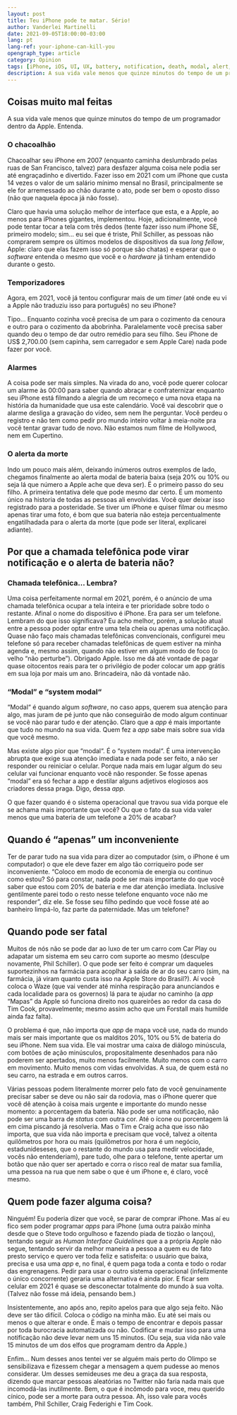 ```yaml
---
layout: post
title: Teu iPhone pode te matar. Sério!
author: Vanderlei Martinelli
date: 2021-09-05T18:00:00-03:00
lang: pt
lang-ref: your-iphone-can-kill-you
opengraph_type: article
category: Opinion
tags: [iPhone, iOS, UI, UX, battery, notification, death, modal, alert, Apple]
description: A sua vida vale menos que quinze minutos do tempo de um programador dentro da Apple. Entenda.
---
```

## Coisas muito mal feitas
A sua vida vale menos que quinze minutos do tempo de um programador dentro da Apple. Entenda.

### O chacoalhão
Chacoalhar seu iPhone em 2007 (enquanto caminha deslumbrado pelas ruas de San Francisco, talvez) para desfazer alguma coisa nele podia ser até engraçadinho e divertido. Fazer isso em 2021 com um iPhone que custa 14 vezes o valor de um salário mínimo mensal no Brasil, principalmente se ele for arremessado ao chão durante o ato, pode ser bem o oposto disso (não que naquela época já não fosse).

Claro que havia uma solução melhor de interface que esta, e a Apple, ao menos para iPhones gigantes, implementou. Hoje, adicionalmente, você pode tentar tocar a tela com três dedos (tente fazer isso num iPhone SE, primeiro modelo; sim... eu sei que é triste, Phil Schiller, as pessoas não comprarem sempre os últimos modelos de dispositivos da sua *long fellow*, Apple: claro que elas fazem isso só porque são chatas) e esperar que o *software* entenda o mesmo que você e o *hardware* já tinham entendido durante o gesto.

### Temporizadores
Agora, em 2021, você já tentou configurar mais de um *timer* (até onde eu vi a Apple não traduziu isso para português) no seu iPhone? 

Tipo... Enquanto cozinha você precisa de um para o cozimento da cenoura e outro para o cozimento da abobrinha. Paralelamente você precisa saber quando deu o tempo de dar outro remédio para seu filho. Seu iPhone de US$ 2,700.00 (sem capinha, sem carregador e sem Apple Care) nada pode fazer por você.

### Alarmes
A coisa pode ser mais simples. Na virada do ano, você pode querer colocar um alarme às 00:00 para saber quando abraçar e confraternizar enquanto seu iPhone está filmando a alegria de um recomeço e uma nova etapa na história da humanidade que usa este calendário. Você vai descobrir que o alarme desliga a gravação do vídeo, sem nem lhe perguntar. Você perdeu o registro e não tem como pedir pro mundo inteiro voltar à meia-noite pra você tentar gravar tudo de novo. Não estamos num filme de Hollywood, nem em Cupertino.

### O alerta da morte
Indo um pouco mais além, deixando inúmeros outros exemplos de lado, chegamos finalmente ao alerta modal de bateria baixa (seja 20% ou 10% ou seja lá que número a Apple ache que deva ser). Ë o primeiro passo do seu filho. A primeira tentativa dele que pode mesmo dar certo. É um momento único na historia de todas as pessoas ali envolvidas. Você quer deixar isso registrado para a posteridade. Se tiver um iPhone e quiser filmar ou mesmo apenas tirar uma foto, é bom que sua bateria não esteja percentualmente engatilhadada para o alerta da morte (que pode ser literal, explicarei adiante).

## Por que a chamada telefônica pode virar notificação e o alerta de bateria não?
### Chamada telefônica... Lembra?
Uma coisa perfeitamente normal em 2021, porém, é o anúncio de uma chamada telefônica ocupar a tela inteira e ter prioridade sobre todo o restante. Afinal o nome do dispositivo é iPhone. Era para ser um telefone. Lembram do que isso significava? Eu acho melhor, porém, a solução atual entre a pessoa poder optar entre uma tela cheia ou apenas uma notificação. Quase não faço mais chamadas telefônicas convencionais, configurei meu telefone só para receber chamadas telefônicas de quem estiver na minha agenda e, mesmo assim, quando não estiver em algum modo de foco (o velho “não perturbe”). Obrigado Apple. Isso me dá até vontade de pagar quase oitocentos reais para ter o privilégio de poder colocar um app grátis em sua loja por mais um ano. Brincadeira, não dá vontade não.

### “Modal” e “system modal“
“Modal“ é quando algum *software*, no caso apps, querem sua atenção para algo, mas juram de pé junto que não conseguirão de modo algum continuar se você nào parar tudo e der atenção. Claro que a *app* é mais importante que tudo no mundo na sua vida. Quem fez a *app* sabe mais sobre sua vida que você mesmo.

Mas existe algo pior que “modal“. É o “system modal“. É uma intervenção abrupta que exige sua atenção imediata e nada pode ser feito, a não ser responder ou reiniciar o celular. Porque nada mais em lugar algum do seu celular vai funcionar enquanto você não responder. Se fosse apenas “modal” era só fechar a app e destilar alguns adjetivos elogiosos aos criadores dessa praga. Digo, dessa *app*.

O que fazer quando é o sistema operacional que travou sua vida porque ele se achama mais importante que você? Ou que o fato da sua vida valer menos que uma bateria de um telefone a 20% de acabar?

## Quando é “apenas” um inconveniente
Ter de parar tudo na sua vida para dizer ao computador (sim, o iPhone é um computador) o que ele deve fazer em algo tão corriqueiro pode ser inconveniente. “Coloco em modo de economia de energia ou continuo como estou? Só para constar, nada pode ser mais importante do que você saber que estou com 20% de bateria e me dar atenção imediata. Inclusive gentilmente parei todo o resto nesse telefone enquanto voce não me responder”, diz ele. Se fosse seu filho pedindo que você fosse até ao banheiro limpá-lo, faz parte da paternidade. Mas um telefone?

## Quando pode ser fatal
Muitos de nós não se pode dar ao luxo de ter um carro com Car Play ou adapatar um sistema em seu carro com suporte ao mesmo (desculpe novamente, Phil Schiller). O que pode ser feito é comprar um daqueles suportezinhos na farmácia para acoplhar à saída de ar do seu carro (sim, na farmácia, já viram quanto custa isso na Apple Store do Brasil?). Aí você coloca o Waze (que vai vender até minha respiração para anunciandos e cada localidade para os governos) lá para te ajudar no caminho (a *app* “Mapas” da Apple só funciona direito nos quareirões ao redor da casa do Tim Cook, provavelmente; mesmo assim acho que um Forstall mais humilde ainda faz falta).

O problema é que, não importa que *app* de mapa você use, nada do mundo mais ser mais importante que os malditos 20%, 10% ou 5% de bateria do seu iPhone. Nem sua vida. Ele vai mostrar uma caixa de diálogo minúscula, com botões de ação minúsculos, propositalmente desenhados para não poderem ser apertados, muito menos facilmente. Muito menos com o carro em movimento. Muito menos com vidas envolvidas. A sua, de quem está no seu carro, na estrada e em outros carros.

Várias pessoas podem literalmente morrer pelo fato de você genuinamente precisar saber se deve ou não sair da rodovia, mas o iPhone querer que você dê atenção à coisa mais urgente e importante do mundo nesse momento: a porcentagem da bateria. Não pode ser uma notificação, não pode ser uma barra de *status* com outra cor. Até o ícone ou porcentagem lá em cima piscando já resolveria. Mas o Tim e Craig acha que isso não importa, que sua vida não importa e precisam que você, talvez a oitenta quilômetros por hora ou mais (quilômetros por hora é um negócio, estadunideseses, que o restante do mundo usa para medir velocidade, vocês não entenderiam), pare tudo, olhe para o telefone, tente apertar um botão que não quer ser apertado e corra o risco real de matar sua família, uma pessoa na rua que nem sabe o que é um iPhone e, é claro, você mesmo.

## Quem pode fazer alguma coisa?
Ninguém! Eu poderia dizer que você, se parar de comprar iPhone. Mas aí eu fico sem poder programar *apps* para iPhone (uma outra paixão minha desde que o Steve todo orgulhoso e fazendo piada de tiozão o lançou), tentando seguir as *Human Interface Guidelines* que a a própria Apple não segue, tentando servir da melhor maneira a pessoa a quem eu de fato presto serviço e quero ver toda feliz e satisfeita: o usuário que baixa, precisa e usa uma *app* e, no final, é quem paga toda a conta e todo o rodar das engrenagens. Pedir para usar o outro sistema operacional (infelizmente o único concorrente) geraria uma alternativa é ainda pior. E ficar sem celular em 2021 é quase se desconectar totalmente do mundo à sua volta. (Talvez não fosse má ideia, pensando bem.)

Insistentemente, ano após ano, repito apelos para que algo seja feito. Não deve ser tão difícil. Coloca o código na minha mão. Eu até sei mais ou menos o que alterar e onde. Ë mais o tempo de encontrar e depois passar por toda burocracia automatizada ou não. Codificar e mudar isso para uma notificação não deve levar nem uns 15 minutos. (Ou seja, sua vida não vale 15 minutos de um dos elfos que programam dentro da Apple.)

Enfim… Num desses anos tentei ver se alguém mais perto do Olimpo se sensibilizava e fizessem chegar a mensagem a quem pudesse ao menos considerar. Um desses semideuses me deu a graça da sua resposta, dizendo que marcar pessoas aleatórias no Twitter não faria nada mais que incomodá-las inutilmente. Bem, o que é incômodo para voce, meu querido cínico, pode ser a morte para outra pessoa. Ah, isso vale para vocês também, Phil Schiller, Craig Federighi e Tim Cook.
